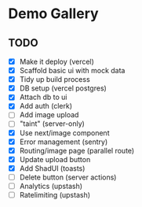 # Demo Gallery

## TODO

- [x] Make it deploy (vercel)
- [x] Scaffold basic ui with mock data
- [x] Tidy up build process
- [x] DB setup (vercel postgres)
- [x] Attach db to ui
- [x] Add auth (clerk)
- [ ] Add image upload
- [ ] "taint" (server-only)
- [x] Use next/image component 
- [x] Error management (sentry)
- [x] Routing/image page (parallel route)
- [x] Update upload button
- [x] Add ShadUI (toasts)
- [ ] Delete button (server actions)
- [ ] Analytics (upstash)
- [ ] Ratelimiting (upstash)